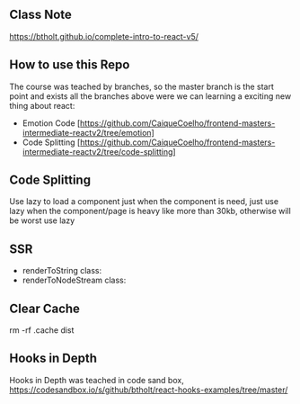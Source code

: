 ## Class Note

https://btholt.github.io/complete-intro-to-react-v5/

## How to use this Repo

The course was teached by branches, so the master branch is the start point and exists all the branches above were we can learning a exciting new
thing about react:

- Emotion Code [https://github.com/CaiqueCoelho/frontend-masters-intermediate-reactv2/tree/emotion]
- Code Splitting [https://github.com/CaiqueCoelho/frontend-masters-intermediate-reactv2/tree/code-splitting]

## Code Splitting

Use lazy to load a component just when the component is need, just use lazy when the component/page is heavy like more
than 30kb, otherwise will be worst use lazy

## SSR

- renderToString class:
- renderToNodeStream class:

## Clear Cache

rm -rf .cache dist

## Hooks in Depth

Hooks in Depth was teached in code sand box, https://codesandbox.io/s/github/btholt/react-hooks-examples/tree/master/
